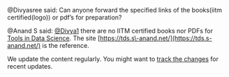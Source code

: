 @Divyasree said: Can anyone forward the specified links of the books(iitm certified(logo)) or pdf’s for preparation?


@Anand S said: [@Divya1](/u/divya1) there are no IITM certified books nor PDFs for [Tools in Data Science](/c/courses/tds-kb/34). The site [https://tds.s\-anand.net/](https://tds.s-anand.net/) is the reference.


We update the content regularly. You might want to [track the changes](https://github.com/sanand0/tools-in-data-science-public/commits/tds-2025-01/) for recent updates.


